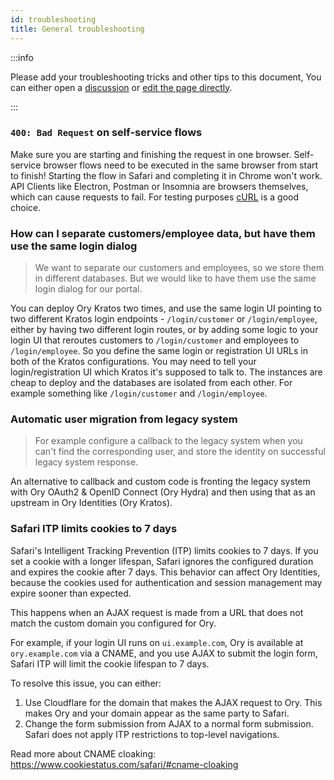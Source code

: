 ```yaml
---
id: troubleshooting
title: General troubleshooting
---
```


:::info

Please add your troubleshooting tricks and other tips to this document, You can either open a
[discussion](https://github.com/ory/kratos/discussions) or
[edit the page directly](https://github.com/ory/docs/edit/master/docs/kratos/debug/troubleshooting.md).

:::

### `400: Bad Request` on self-service flows

Make sure you are starting and finishing the request in one browser. Self-service browser flows need to be executed in the same
browser from start to finish! Starting the flow in Safari and completing it in Chrome won't work. API Clients like Electron,
Postman or Insomnia are browsers themselves, which can cause requests to fail. For testing purposes [cURL](https://curl.se/) is a
good choice.

### How can I separate customers/employee data, but have them use the same login dialog

> We want to separate our customers and employees, so we store them in different databases. But we would like to have them use the
> same login dialog for our portal.

You can deploy Ory Kratos two times, and use the same login UI pointing to two different Kratos login endpoints -
`/login/customer` or `/login/employee`, either by having two different login routes, or by adding some logic to your login UI that
reroutes customers to `/login/customer` and employees to `/login/employee`. So you define the same login or registration UI URLs
in both of the Kratos configurations. You may need to tell your login/registration UI which Kratos it's supposed to talk to. The
instances are cheap to deploy and the databases are isolated from each other. For example something like `/login/customer` and
`/login/employee`.

### Automatic user migration from legacy system

> For example configure a callback to the legacy system when you can't find the corresponding user, and store the identity on
> successful legacy system response.

An alternative to callback and custom code is fronting the legacy system with Ory OAuth2 & OpenID Connect (Ory Hydra) and then
using that as an upstream in Ory Identities (Ory Kratos).

### Safari ITP limits cookies to 7 days

Safari's Intelligent Tracking Prevention (ITP) limits cookies to 7 days. If you set a cookie with a longer lifespan, Safari
ignores the configured duration and expires the cookie after 7 days. This behavior can affect Ory Identities, because the cookies
used for authentication and session management may expire sooner than expected.

This happens when an AJAX request is made from a URL that does not match the custom domain you configured for Ory.

For example, if your login UI runs on `ui.example.com`, Ory is available at `ory.example.com` via a CNAME, and you use AJAX to
submit the login form, Safari ITP will limit the cookie lifespan to 7 days.

To resolve this issue, you can either:

1. Use Cloudflare for the domain that makes the AJAX request to Ory. This makes Ory and your domain appear as the same party to
   Safari.
2. Change the form submission from AJAX to a normal form submission. Safari does not apply ITP restrictions to top-level
   navigations.

Read more about CNAME cloaking: https://www.cookiestatus.com/safari/#cname-cloaking
